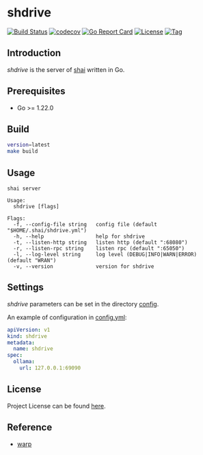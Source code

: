 # shdrive

[![Build Status](https://github.com/cligpt/shdrive/workflows/ci/badge.svg?branch=main&event=push)](https://github.com/cligpt/shdrive/actions?query=workflow%3Aci)
[![codecov](https://codecov.io/gh/cligpt/shdrive/branch/main/graph/badge.svg?token=El8oiyaIsD)](https://codecov.io/gh/cligpt/shdrive)
[![Go Report Card](https://goreportcard.com/badge/github.com/cligpt/shdrive)](https://goreportcard.com/report/github.com/cligpt/shdrive)
[![License](https://img.shields.io/github/license/cligpt/shdrive.svg)](https://github.com/cligpt/shdrive/blob/main/LICENSE)
[![Tag](https://img.shields.io/github/tag/cligpt/shdrive.svg)](https://github.com/cligpt/shdrive/tags)



## Introduction

*shdrive* is the server of [shai](https://github.com/cligpt/shai) written in Go.



## Prerequisites

- Go >= 1.22.0



## Build

```bash
version=latest
make build
```



## Usage

```
shai server

Usage:
  shdrive [flags]

Flags:
  -f, --config-file string   config file (default "$HOME/.shai/shdrive.yml")
  -h, --help                 help for shdrive
  -t, --listen-http string   listen http (default ":68080")
  -r, --listen-rpc string    listen rpc (default ":65050")
  -l, --log-level string     log level (DEBUG|INFO|WARN|ERROR) (default "WRAN")
  -v, --version              version for shdrive
```



## Settings

*shdrive* parameters can be set in the directory [config](https://github.com/cligpt/shdrive/blob/main/config).

An example of configuration in [config.yml](https://github.com/cligpt/shdrive/blob/main/config/config.yml):

```yaml
apiVersion: v1
kind: shdrive
metadata:
  name: shdrive
spec:
  ollama:
    url: 127.0.0.1:69090
```



## License

Project License can be found [here](LICENSE).



## Reference

- [warp](https://www.warp.dev/)
